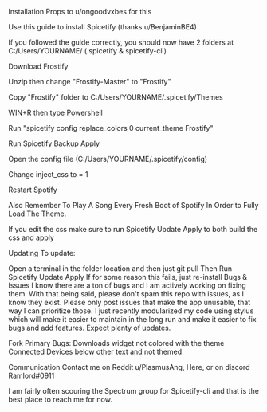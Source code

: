 Installation
Props to u/ongoodvxbes for this

Use this guide to install Spicetify (thanks u/BenjaminBE4)

If you followed the guide correctly, you should now have 2 folders at C:/Users/YOURNAME/ (.spicetify & spicetify-cli)

Download Frostify

Unzip then change "Frostify-Master" to "Frostify"

Copy "Frostify" folder to C:/Users/YOURNAME/.spicetify/Themes

WIN+R then type Powershell

Run "spicetify config replace_colors 0 current_theme Frostify"

Run Spicetify Backup Apply

Open the config file (C:/Users/YOURNAME/.spicetify/config)

Change inject_css to = 1

Restart Spotify

Also Remember To Play A Song Every Fresh Boot of Spotify In Order to Fully Load The Theme.

If you edit the css make sure to run Spicetify Update Apply to both build the css and apply

Updating
To update:

Open a terminal in the folder location and then just git pull
Then Run Spicetify Update Apply
If for some reason this fails, just re-install
Bugs & Issues
I know there are a ton of bugs and I am actively working on fixing them. With that being said, please don't spam this repo with issues, as I know they exist. Please only post issues that make the app unusable, that way I can prioritize those. I just recently modularized my code using stylus which will make it easier to maintain in the long run and make it easier to fix bugs and add features. Expect plenty of updates.

Fork Primary Bugs: Downloads widget not colored with the theme Connected Devices below other text and not themed

Communication
Contact me on Reddit u/PlasmusAng, Here, or on discord Ramlord#0911

I am fairly often scouring the Spectrum group for Spicetify-cli and that is the best place to reach me for now.